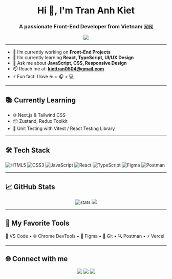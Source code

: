 <h1 align="center">Hi 👋, I'm Tran Anh Kiet</h1>
<h3 align="center">A passionate Front-End Developer from Vietnam 🇻🇳</h3>

<p align="center">
  <img src="https://readme-typing-svg.herokuapp.com?color=00ADB5&size=22&center=true&vCenter=true&width=500&lines=Welcome+to+my+GitHub!;I+love+building+cool+stuff;Let%E2%80%99s+code+something+great!" />
</p>

---

- 🔭 I’m currently working on **Front-End Projects**
- 🌱 I’m currently learning **React, TypeScript, UI/UX Design**
- 💬 Ask me about **JavaScript, CSS, Responsive Design**
- 📫 Reach me at: **kiettran0504@gmail.com**
- ⚡ Fun fact: I love ☕ + 🎧 + 💻

---
## 📚 Currently Learning

- 🌐 Next.js & Tailwind CSS
- 📦 Zustand, Redux Toolkit
- 🧪 Unit Testing with Vitest / React Testing Library
---

## 🛠️ Tech Stack

![HTML5](https://img.shields.io/badge/-HTML5-E34F26?logo=html5&logoColor=fff)
![CSS3](https://img.shields.io/badge/-CSS3-1572B6?logo=css3)
![JavaScript](https://img.shields.io/badge/-JavaScript-F7DF1E?logo=javascript&logoColor=black)
![React](https://img.shields.io/badge/-React-61DAFB?logo=react)
![TypeScript](https://img.shields.io/badge/-TypeScript-3178C6?logo=typescript&logoColor=white)
![Figma](https://img.shields.io/badge/-Figma-F24E1E?logo=figma&logoColor=white)
![Postman](https://img.shields.io/badge/-Postman-FF6C37?logo=postman&logoColor=white)

---

## 📈 GitHub Stats

<p align="center">
  <img src="https://github-readme-stats.vercel.app/api?username=trananhkiet0504&show_icons=true&theme=tokyonight" alt="stats" />
  <img src="https://github-readme-streak-stats.herokuapp.com/?user=trananhkiet0504&theme=tokyonight" />
</p>

---
## 🧰 My Favorite Tools

📝 VS Code • 🌐 Chrome DevTools • 🎨 Figma • 🔁 Git • 🔍 Postman • ⚡ Vercel

---

## 🌐 Connect with me

<p align="center">
  <a href="https://www.facebook.com/trananhkiet2301/"><img src="https://img.shields.io/badge/-Facebook-1877F2?logo=facebook&logoColor=white" /></a>
  <a href="https://www.instagram.com/kiettr54/"><img src="https://img.shields.io/badge/-Instagram-E4405F?logo=instagram&logoColor=white" /></a>
  <a href="mailto:kiettran0504@gmail.com"><img src="https://img.shields.io/badge/-Gmail-D14836?logo=gmail&logoColor=white" /></a>
</p>
